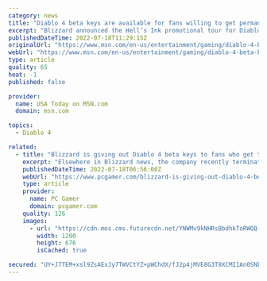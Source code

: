 ```yaml
---
category: news
title: "Diablo 4 beta keys are available for fans willing to get permanent tattoos"
excerpt: "Blizzard announced the Hell’s Ink promotional tour for Diablo 4. Select tattoo shops throughout the UK, US, Australia, and Germany from July 16 until Sept. 10, 2022, are offering diehard fans the ..."
publishedDateTime: 2022-07-18T11:29:15Z
originalUrl: "https://www.msn.com/en-us/entertainment/gaming/diablo-4-beta-keys-are-available-for-fans-willing-to-get-permanent-tattoos/ar-AAZHYbp"
webUrl: "https://www.msn.com/en-us/entertainment/gaming/diablo-4-beta-keys-are-available-for-fans-willing-to-get-permanent-tattoos/ar-AAZHYbp"
type: article
quality: 65
heat: -1
published: false

provider:
  name: USA Today on MSN.com
  domain: msn.com

topics:
  - Diablo 4

related:
  - title: "Blizzard is giving out Diablo 4 beta keys to fans who get themed tattoos"
    excerpt: "Elsewhere in Blizzard news, the company recently terminated development on Heroes of the Storm, struggled with new characters in Overwatch 2, and found 'no evidence' of systemic m ..."
    publishedDateTime: 2022-07-18T06:56:00Z
    webUrl: "https://www.pcgamer.com/blizzard-is-giving-out-diablo-4-beta-keys-to-fans-who-get-themed-tattoos/"
    type: article
    provider:
      name: PC Gamer
      domain: pcgamer.com
    quality: 126
    images:
      - url: "https://cdn.mos.cms.futurecdn.net/YNWMv9kNHRsBbdhkToRWQQ-1200-80.jpg"
        width: 1200
        height: 676
        isCached: true

secured: "UY+J7TEM+xsl9ZsAExJy7TWVCtYZ+pWChdX/fJ2p4jMVE8G3T8XCMI1An0SNkq9lIv533UoyszJwMRkol7+DsBMObBLSAjbWgZdKSdR8etI68emRHzxZRIz5gIxmvJBCp+KqHmvzw0wRyCiUmekgu0S3S2w09B5VzlHbrIitDc5qQJR60Mr5L/n1Ua+vg2s3elgkaj72u7Uz+CShMOMk1S2/UnsQzG3yvkpla2TveONWlvMdblFz0CMtGr/ZJkJIgshpagzUbieb6hX4H/0Fpwck65GGBqSOlVIj2YUuKvEqONKrqXKhBfFmEUb12nShwAHXblcyieQbLHZpxxEyZyCdp8rZY0+GY6YL5mAhvxI=;Vr5rRM7y6YiV00web7oUEA=="
---
```


